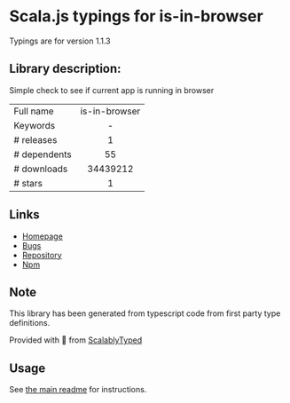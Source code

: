 
# Scala.js typings for is-in-browser

Typings are for version 1.1.3

## Library description:
Simple check to see if current app is running in browser

|                    |                 |
| ------------------ | :-------------: |
| Full name          | is-in-browser |
| Keywords           | - |
| # releases         | 1 |
| # dependents       | 55 |
| # downloads        | 34439212 |
| # stars            | 1 |

## Links
- [Homepage](https://github.com/tuxsudo/is-in-browser#readme)
- [Bugs](https://github.com/tuxsudo/is-in-browser/issues)
- [Repository](https://github.com/tuxsudo/is-in-browser)
- [Npm](https://www.npmjs.com/package/is-in-browser)
    


## Note
This library has been generated from typescript code from first party type definitions.

Provided with :purple_heart: from [ScalablyTyped](https://github.com/oyvindberg/ScalablyTyped)

## Usage
See [the main readme](../../readme.md) for instructions.


